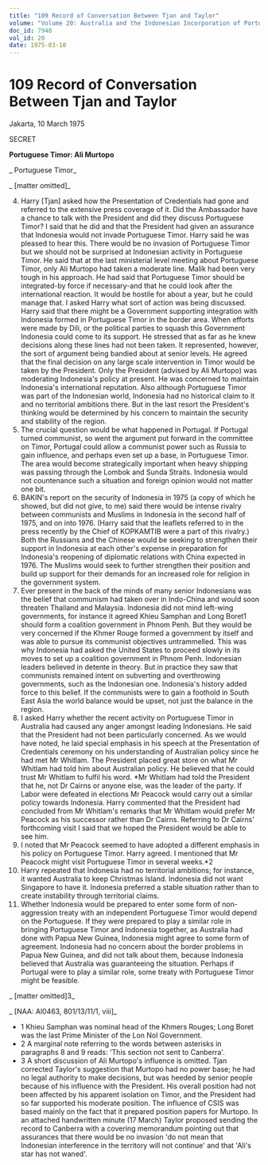 ```yaml
---
title: "109 Record of Conversation Between Tjan and Taylor"
volume: "Volume 20: Australia and the Indonesian Incorporation of Portuguese Timor, 1974-1976"
doc_id: 7948
vol_id: 20
date: 1975-03-10
---
```


# 109 Record of Conversation Between Tjan and Taylor

Jakarta, 10 March 1975

SECRET

**Portuguese Timor: Ali Murtopo**

_ Portuguese Timor_

_ [matter omitted]_

  4. Harry [Tjan] asked how the Presentation of Credentials had gone and referred to the extensive press coverage of it. Did the Ambassador have a chance to talk with the President and did they discuss Portuguese Timor? I said that he did and that the President had given an assurance that Indonesia would not invade Portuguese Timor. Harry said he was pleased to hear this. There would be no invasion of Portuguese Timor but we should not be surprised at Indonesian activity in Portuguese Timor. He said that at the last ministerial level meeting about Portuguese Timor, only Ali Murtopo had taken a moderate line. Malik had been very tough in his approach. He had said that Portuguese Timor should be integrated-by force if necessary-and that he could look after the international reaction. It would be hostile for about a year, but he could manage that. I asked Harry what sort of action was being discussed. Harry said that there might be a Government supporting integration with Indonesia formed in Portuguese Timor in the border area. When efforts were made by Dili, or the political parties to squash this Government Indonesia could come to its support. He stressed that as far as he knew decisions along these lines had not been taken. It represented, however, the sort of argument being bandied about at senior levels. He agreed that the final decision on any large scale intervention in Timor would be taken by the President. Only the President (advised by Ali Murtopo) was moderating Indonesia's policy at present. He was concerned to maintain Indonesia's international reputation. Also although Portuguese Timor was part of the Indonesian world, Indonesia had no historical claim to it and no territorial ambitions there. But in the last resort the President's thinking would be determined by his concern to maintain the security and stability of the region.
  5. The crucial question would be what happened in Portugal. If Portugal turned communist, so went the argument put forward in the committee on Timor, Portugal could allow a communist power such as Russia to gain influence, and perhaps even set up a base, in Portuguese Timor. The area would become strategically important when heavy shipping was passing through the Lombok and Sunda Straits. Indonesia would not countenance such a situation and foreign opinion would not matter one bit.
  6. BAKIN's report on the security of Indonesia in 1975 (a copy of which he showed, but did not give, to me) said there would be intense rivalry between communists and Muslims in Indonesia in the second half of 1975, and on into 1976. (Harry said that the leaflets referred to in the press recently by the Chief of KOPKAMTIB were a part of this rivalry.) Both the Russians and the Chinese would be seeking to strengthen their support in Indonesia at each other's expense in preparation for Indonesia's reopening of diplomatic relations with China expected in 1976. The Muslims would seek to further strengthen their position and build up support for their demands for an increased role for religion in the government system.
  7. Ever present in the back of the minds of many senior Indonesians was the belief that communism had taken over in Indo-China and would soon threaten Thailand and Malaysia. Indonesia did not mind left-wing governments, for instance it agreed Khieu Samphan and Long Boret1 should form a coalition government in Phnom Penh. But they would be very concerned if the Khmer Rouge formed a government by itself and was able to pursue its communist objectives untrammelled. This was why Indonesia had asked the United States to proceed slowly in its moves to set up a coalition government in Phnom Penh. Indonesian leaders believed in detente in theory. But in practice they saw that communists remained intent on subverting and overthrowing governments, such as the Indonesian one. Indonesia's history added force to this belief. If the communists were to gain a foothold in South East Asia the world balance would be upset, not just the balance in the region.
  8. I asked Harry whether the recent activity on Portuguese Timor in Australia had caused any anger amongst leading Indonesians. He said that the President had not been particularly concerned. As we would have noted, he laid special emphasis in his speech at the Presentation of Credentials ceremony on his understanding of Australian policy since he had met Mr Whitlam. The President placed great store on what Mr Whitlam had told him about Australian policy. He believed that he could trust Mr Whitlam to fulfil his word. *Mr Whitlam had told the President that he, not Dr Cairns or anyone else, was the leader of the party. If Labor were defeated in elections Mr Peacock would carry out a similar policy towards Indonesia. Harry commented that the President had concluded from Mr Whitlam's remarks that Mr Whitlam would prefer Mr Peacock as his successor rather than Dr Cairns. Referring to Dr Cairns' forthcoming visit I said that we hoped the President would be able to see him.
  9. I noted that Mr Peacock seemed to have adopted a different emphasis in his policy on Portuguese Timor. Harry agreed. I mentioned that Mr Peacock might visit Portuguese Timor in several weeks.*2
  10. Harry repeated that Indonesia had no territorial ambitions; for instance, it wanted Australia to keep Christmas Island. Indonesia did not want Singapore to have it. Indonesia preferred a stable situation rather than to create instability through territorial claims.
  11. Whether Indonesia would be prepared to enter some form of non-aggression treaty with an independent Portuguese Timor would depend on the Portuguese. If they were prepared to play a similar role in bringing Portuguese Timor and Indonesia together, as Australia had done with Papua New Guinea, Indonesia might agree to some form of agreement. Indonesia had no concern about the border problems in Papua New Guinea, and did not talk about them, because Indonesia believed that Australia was guaranteeing the situation. Perhaps if Portugal were to play a similar role, some treaty with Portuguese Timor might be feasible.



_ [matter omitted]3_

_ [NAA: Al0463, 801/13/11/1, viii]_

  * 1 Khieu Samphan was nominal head of the Khmers Rouges; Long Boret was the last Prime Minister of the Lon Nol Government.
  * 2 A marginal note referring to the words between asterisks in paragraphs 8 and 9 reads: 'This section not sent to Canberra'.
  * 3 A short discussion of Ali Murtopo's influence is omitted. Tjan corrected Taylor's suggestion that Murtopo had no power base; he had no legal authority to make decisions, but was heeded by senior people because of his influence with the President. His overall position had not been affected by his apparent isolation on Timor, and the President had so far supported his moderate position. The influence of CSIS was based mainly on the fact that it prepared position papers for Murtopo. In an attached handwritten minute (17 March) Taylor proposed sending the record to Canberra with a covering memorandum pointing out that assurances that there would be no invasion 'do not mean that Indonesian interference in the territory will not continue' and that 'Ali's star has not waned'.


